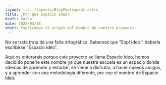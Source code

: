 ```yaml
---
layout: ../../layouts/BlogPostLayout.astro
title: ¿Por qué Espacio Ideo?
draft: false
date: 2022/03/18
short: Explicamos el origen del nombre de nuestro proyecto.
---
```


No se trata trata de una falta ortográfica. Sabemos que
"Esp! Ideo " debería escribirse "Espacio Ideo".

Aqui os enterarais porque este proyecto se llama Espacio Ideo, hemos decidido ponerle este nombre ya que nuestra escuela es un espacio donde ademas de aprender y estudiar, se viene a disfrutar, a hacer nuevos amigos, y a aprender con una metodologia diferente, por eso el nombre de Espacio Ideo. 
